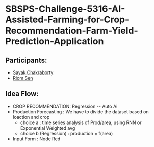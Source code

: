 # SBSPS-Challenge-5316-AI-Assisted-Farming-for-Crop-Recommendation-Farm-Yield-Prediction-Application

## Participants:
<ul>
  <li><a href="https://github.com/Saychakr13">Sayak Chakraborty</a></li>
  <li><a href="https://github.com/Saychakr13">Riom Sen</a></li>
</ul>

## Idea Flow:
<ul>
  <li>CROP RECOMMENDATION: Regression -- Auto Ai </li>
  <li>Production Forecasting : We have to divide the dataset based on loaction and crop 
    <ul>
      <li>choice a : time series analysis of Prod/area, using RNN or Exponential Weighted avg</li>
      <li>choice b (Regression) : production = f(area)</li>
    </ul>
  </li>
  <li>Input Form : Node Red</li>

</ul>
